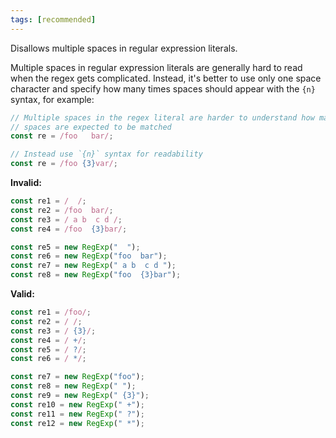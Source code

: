 ```yaml
---
tags: [recommended]
---
```


Disallows multiple spaces in regular expression literals.

Multiple spaces in regular expression literals are generally hard to read when
the regex gets complicated. Instead, it's better to use only one space character
and specify how many times spaces should appear with the `{n}` syntax, for
example:

```typescript
// Multiple spaces in the regex literal are harder to understand how many
// spaces are expected to be matched
const re = /foo   bar/;

// Instead use `{n}` syntax for readability
const re = /foo {3}var/;
```

**Invalid:**

```typescript
const re1 = /  /;
const re2 = /foo  bar/;
const re3 = / a b  c d /;
const re4 = /foo  {3}bar/;

const re5 = new RegExp("  ");
const re6 = new RegExp("foo  bar");
const re7 = new RegExp(" a b  c d ");
const re8 = new RegExp("foo  {3}bar");
```

**Valid:**

```typescript
const re1 = /foo/;
const re2 = / /;
const re3 = / {3}/;
const re4 = / +/;
const re5 = / ?/;
const re6 = / */;

const re7 = new RegExp("foo");
const re8 = new RegExp(" ");
const re9 = new RegExp(" {3}");
const re10 = new RegExp(" +");
const re11 = new RegExp(" ?");
const re12 = new RegExp(" *");
```

